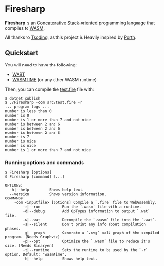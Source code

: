 # Firesharp

__Firesharp__ is an [Concatenative](https://en.wikipedia.org/wiki/Concatenative_programming_language) [Stack-oriented](https://en.wikipedia.org/wiki/Stack-oriented_programming) programming language that compiles to [WASM](https://webassembly.org/).

All thanks to [Tsoding](https://github.com/rexim), as this project is Heavily inspired by [Porth](https://gitlab.com/tsoding/porth).

## Quickstart

You will need to have the following:

- [WABT](https://github.com/WebAssembly/wabt)
- [WASMTIME](https://wasmtime.dev/) (or any other  WASM runtime)

Then, you can compile the [test.fire](./src/test.fire) file with:

```console
$ dotnet publish
$ ./Firesharp -com src/test.fire -r
... program logs ...
number is less than 0
number is 0
number is 1 or more than 7 and not nice
number is between 2 and 6
number is between 2 and 6
number is between 2 and 6
number is 7
number is nice
number is nice
number is 1 or more than 7 and not nice
```

### Running options and commands

```console
$ Firesharp [options]
$ Firesharp [command] [...]

OPTIONS:
  -h|--help         Shows help text. 
  --version         Shows version information. 
COMMANDS:
    -com <inputfile> [options] Compile a `.fire` file to WebAssembly.
        -r|--run          Run the `.wasm` file with a runtime.
        -d|--debug        Add OpTypes information to output `.wat` file.
        -w|--wat          Decompile the `.wasm` file into the `.wat`.
        -s|--silent       Don't print any info about compilation phases.
        -g|--graph        Generate a `.svg` call graph of the compiled program. (Needs Graphviz)
        -p|--opt          Optimize the `.wasm` file to reduce it's size. (Needs Binaryen)
        -t|--runtime      Sets the runtime to be used by the `-r` option. Default: "wasmtime".
        -h|--help         Shows help text. 
```
